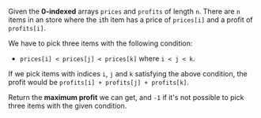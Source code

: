 Given the **0-indexed** arrays `prices` and `profits` of length `n`. There are `n` items in an store where the `i`th item has a price of `prices[i]` and a profit of `profits[i]`.

We have to pick three items with the following condition:

- `prices[i] < prices[j] < prices[k]` where `i < j < k`.

If we pick items with indices `i`, `j` and `k` satisfying the above condition, the profit would be `profits[i] + profits[j] + profits[k]`.

Return the **maximum profit** we can get, and `-1` if it's not possible to pick three items with the given condition.
